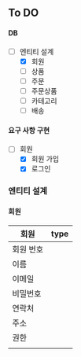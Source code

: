 ## To DO

#### DB
- [ ] 엔티티 설계
    - [x] 회원
    - [ ] 상품
    - [ ] 주문
    - [ ] 주문상품
    - [ ] 카테고리
    - [ ] 배송
    
#### 요구 사항 구현
- [ ] 회원
    - [x] 회원 가입
    - [x] 로그인     
### 엔티티 설계

#### 회원  
|회원| type |
| --- | --- |
| 회원 번호| |
| 이름  |    |
| 이메일 | |
| 비밀번호 |  |
| 연락처 | |
| 주소 |  |
| 권한   |  |
|  |       |